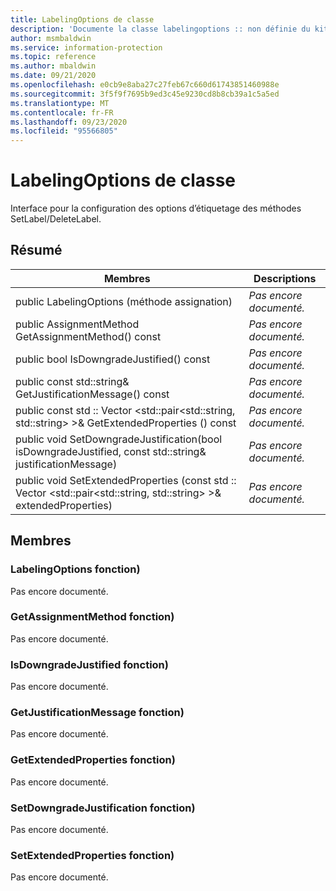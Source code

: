 ```yaml
---
title: LabelingOptions de classe
description: 'Documente la classe labelingoptions :: non définie du kit de développement logiciel (SDK) Microsoft Information Protection (MIP).'
author: msmbaldwin
ms.service: information-protection
ms.topic: reference
ms.author: mbaldwin
ms.date: 09/21/2020
ms.openlocfilehash: e0cb9e8aba27c27feb67c660d61743851460988e
ms.sourcegitcommit: 3f5f9f7695b9ed3c45e9230cd8b8cb39a1c5a5ed
ms.translationtype: MT
ms.contentlocale: fr-FR
ms.lasthandoff: 09/23/2020
ms.locfileid: "95566805"
---
```

# <a name="class-labelingoptions"></a>LabelingOptions de classe 
Interface pour la configuration des options d’étiquetage des méthodes SetLabel/DeleteLabel.
  
## <a name="summary"></a>Résumé
 Membres                        | Descriptions                                
--------------------------------|---------------------------------------------
public LabelingOptions (méthode assignation)  | _Pas encore documenté._
public AssignmentMethod GetAssignmentMethod() const  | _Pas encore documenté._
public bool IsDowngradeJustified() const  | _Pas encore documenté._
public const std::string& GetJustificationMessage() const  | _Pas encore documenté._
public const std :: Vector \<std::pair\<std::string, std::string\> \>& GetExtendedProperties () const  | _Pas encore documenté._
public void SetDowngradeJustification(bool isDowngradeJustified, const std::string& justificationMessage)  | _Pas encore documenté._
public void SetExtendedProperties (const std :: Vector \<std::pair\<std::string, std::string\> \>& extendedProperties)  | _Pas encore documenté._
  
## <a name="members"></a>Membres
  
### <a name="labelingoptions-function"></a>LabelingOptions fonction)
Pas encore documenté.

  
### <a name="getassignmentmethod-function"></a>GetAssignmentMethod fonction)
Pas encore documenté.

  
### <a name="isdowngradejustified-function"></a>IsDowngradeJustified fonction)
Pas encore documenté.

  
### <a name="getjustificationmessage-function"></a>GetJustificationMessage fonction)
Pas encore documenté.

  
### <a name="getextendedproperties-function"></a>GetExtendedProperties fonction)
Pas encore documenté.

  
### <a name="setdowngradejustification-function"></a>SetDowngradeJustification fonction)
Pas encore documenté.

  
### <a name="setextendedproperties-function"></a>SetExtendedProperties fonction)
Pas encore documenté.
